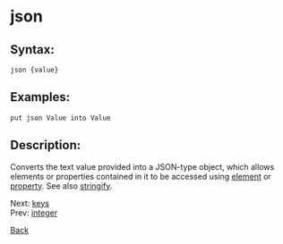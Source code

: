# json

## Syntax:
`json {value}`

## Examples:
`put json Value into Value`

## Description:
Converts the text value provided into a JSON-type object, which allows elements or properties contained in it to be accessed using [element](element.md) or [property](property.md). See also [stringify](stringify.md).

Next: [keys](keys.md)  
Prev: [integer](integer.md)

[Back](../../README.md)
